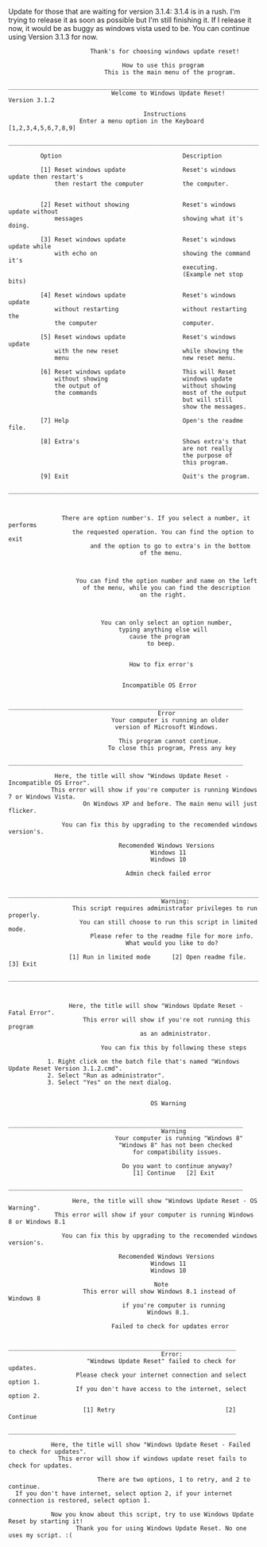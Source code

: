 
Update for those that are waiting for version 3.1.4:
3.1.4 is in a rush. I'm trying to release it as soon as possible
but I'm still finishing it. If I release it now, it would be as
buggy as windows vista used to be. You can continue using
Version 3.1.3 for now.


                           Thank's for choosing windows update reset!

                                    How to use this program
                               This is the main menu of the program.
       ______________________________________________________________________________________
                                 Welcome to Windows Update Reset!          Version 3.1.2        
                                                                                                   
                                          Instructions             
                        Enter a menu option in the Keyboard [1,2,3,4,5,6,7,8,9]                         
       ______________________________________________________________________________________
                                                
             Option                                  Description    

             [1] Reset windows update                Reset's windows update then restart's
                 then restart the computer           the computer.       
   
        
             [2] Reset without showing               Reset's windows update without
                 messages                            showing what it's doing.      
                       
             [3] Reset windows update                Reset's windows update while  
                 with echo on                        showing the command it's                  
                                                     executing.
                                                     (Example net stop bits)

             [4] Reset windows update                Reset's windows update
                 without restarting                  without restarting the   
                 the computer                        computer.             
                 
             [5] Reset windows update                Reset's windows update
                 with the new reset                  while showing the
                 menu                                new reset menu.

             [6] Reset windows update                This will Reset
                 without showing                     windows update
                 the output of                       without showing
                 the commands                        most of the output
                                                     but will still
                                                     show the messages.   

             [7] Help                                Open's the readme file.  
             
             [8] Extra's                             Shows extra's that
                                                     are not really
                                                     the purpose of
                                                     this program.

             [9] Exit                                Quit's the program. 	 
       ______________________________________________________________________________________



                   There are option number's. If you select a number, it performs
                      the requested operation. You can find the option to exit
                           and the option to go to extra's in the bottom
                                         of the menu. 



                       You can find the option number and name on the left
                         of the menu, while you can find the description
                                         on the right.



                              You can only select an option number,
                                   typing anything else will
                                      cause the program
                                           to beep.

 
                                      How to fix error's


                                    Incompatible OS Error

                 __________________________________________________________________
                                              Error
                                 Your computer is running an older
                                  version of Microsoft Windows.
                  
                                   This program cannot continue.
                                To close this program, Press any key
                 __________________________________________________________________

                 Here, the title will show "Windows Update Reset - Incompatible OS Error".
                This error will show if you're computer is running Windows 7 or Windows Vista.
                         On Windows XP and before. The main menu will just flicker.

                   You can fix this by upgrading to the recomended windows version's.

                                   Recomended Windows Versions
                                            Windows 11
                                            Windows 10
                                             
                                     Admin check failed error

                  _______________________________________________________________________
                                               Warning:     
                      This script requires administrator privileges to run properly.
                        You can still choose to run this script in limited mode.
                           Please refer to the readme file for more info.
                                     What would you like to do?

                     [1] Run in limited mode      [2] Open readme file.     [3] Exit
                  _______________________________________________________________________


       
                     Here, the title will show "Windows Update Reset - Fatal Error".
                         This error will show if you're not running this program
                                         as an administrator.

                              You can fix this by following these steps

               1. Right click on the batch file that's named "Windows Update Reset Version 3.1.2.cmd".
               2. Select "Run as administrator".
               3. Select "Yes" on the next dialog.


                                            OS Warning

                    __________________________________________________________________
                                               Warning
                                  Your computer is running "Windows 8"
                                   "Windows 8" has not been checked
                                       for compatibility issues.

                                    Do you want to continue anyway?
                                       [1] Continue   [2] Exit
                    __________________________________________________________________

                      Here, the title will show "Windows Update Reset - OS Warning".
                 This error will show if your computer is running Windows 8 or Windows 8.1

                   You can fix this by upgrading to the recomended windows version's.

                                   Recomended Windows Versions
                                            Windows 11
                                            Windows 10
 
                                             Note
                         This error will show Windows 8.1 instead of Windows 8
                                    if you're computer is running
                                           Windows 8.1. 
  
                                 Failed to check for updates error

                    ________________________________________________________________
                                               Error:
                          "Windows Update Reset" failed to check for updates.
                       Please check your internet connection and select option 1.
                       If you don't have access to the internet, select option 2.

                         [1] Retry                               [2] Continue
                    ________________________________________________________________

                Here, the title will show "Windows Update Reset - Failed to check for updates".
                  This error will show if windows update reset fails to check for updates.

                             There are two options, 1 to retry, and 2 to continue.
      If you don't have internet, select option 2, if your internet connection is restored, select option 1.

                Now you know about this script, try to use Windows Update Reset by starting it!
                       Thank you for using Windows Update Reset. No one uses my script. :( 
